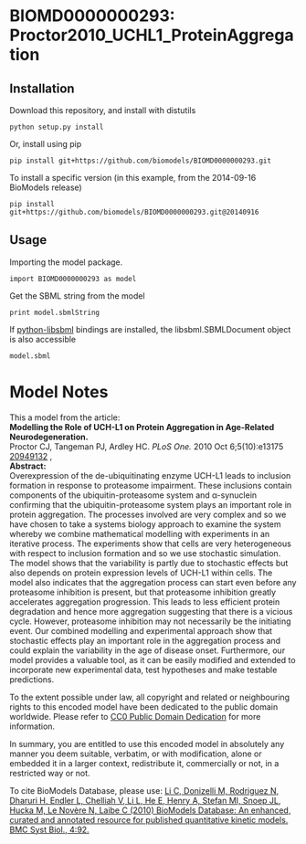 # BIOMD0000000293: Proctor2010_UCHL1_ProteinAggregation

## Installation

Download this repository, and install with distutils

`python setup.py install`

Or, install using pip

`pip install git+https://github.com/biomodels/BIOMD0000000293.git`

To install a specific version (in this example, from the 2014-09-16 BioModels release)

`pip install git+https://github.com/biomodels/BIOMD0000000293.git@20140916`

## Usage

Importing the model package.

`import BIOMD0000000293 as model`

Get the SBML string from the model

`print model.sbmlString`

If [python-libsbml](https://pypi.python.org/pypi/python-libsbml) bindings are
installed, the libsbml.SBMLDocument object is also accessible

`model.sbml`


# Model Notes


This a model from the article:  
**Modelling the Role of UCH-L1 on Protein Aggregation in Age-Related Neurodegeneration.**   
Proctor CJ, Tangeman PJ, Ardley HC. _PLoS One._ 2010 Oct 6;5(10):e13175
[20949132](http://www.ncbi.nlm.nih.gov/pubmed/20949132) ,  
**Abstract:**   
Overexpression of the de-ubiquitinating enzyme UCH-L1 leads to inclusion
formation in response to proteasome impairment. These inclusions contain
components of the ubiquitin-proteasome system and α-synuclein confirming that
the ubiquitin-proteasome system plays an important role in protein
aggregation. The processes involved are very complex and so we have chosen to
take a systems biology approach to examine the system whereby we combine
mathematical modelling with experiments in an iterative process. The
experiments show that cells are very heterogeneous with respect to inclusion
formation and so we use stochastic simulation. The model shows that the
variability is partly due to stochastic effects but also depends on protein
expression levels of UCH-L1 within cells. The model also indicates that the
aggregation process can start even before any proteasome inhibition is
present, but that proteasome inhibition greatly accelerates aggregation
progression. This leads to less efficient protein degradation and hence more
aggregation suggesting that there is a vicious cycle. However, proteasome
inhibition may not necessarily be the initiating event. Our combined modelling
and experimental approach show that stochastic effects play an important role
in the aggregation process and could explain the variability in the age of
disease onset. Furthermore, our model provides a valuable tool, as it can be
easily modified and extended to incorporate new experimental data, test
hypotheses and make testable predictions.

  

To the extent possible under law, all copyright and related or neighbouring
rights to this encoded model have been dedicated to the public domain
worldwide. Please refer to [CC0 Public Domain
Dedication](http://creativecommons.org/publicdomain/zero/1.0/) for more
information.

In summary, you are entitled to use this encoded model in absolutely any
manner you deem suitable, verbatim, or with modification, alone or embedded it
in a larger context, redistribute it, commercially or not, in a restricted way
or not.

  

To cite BioModels Database, please use: [Li C, Donizelli M, Rodriguez N,
Dharuri H, Endler L, Chelliah V, Li L, He E, Henry A, Stefan MI, Snoep JL,
Hucka M, Le Novère N, Laibe C (2010) BioModels Database: An enhanced, curated
and annotated resource for published quantitative kinetic models. BMC Syst
Biol., 4:92.](http://www.ncbi.nlm.nih.gov/pubmed/20587024)


